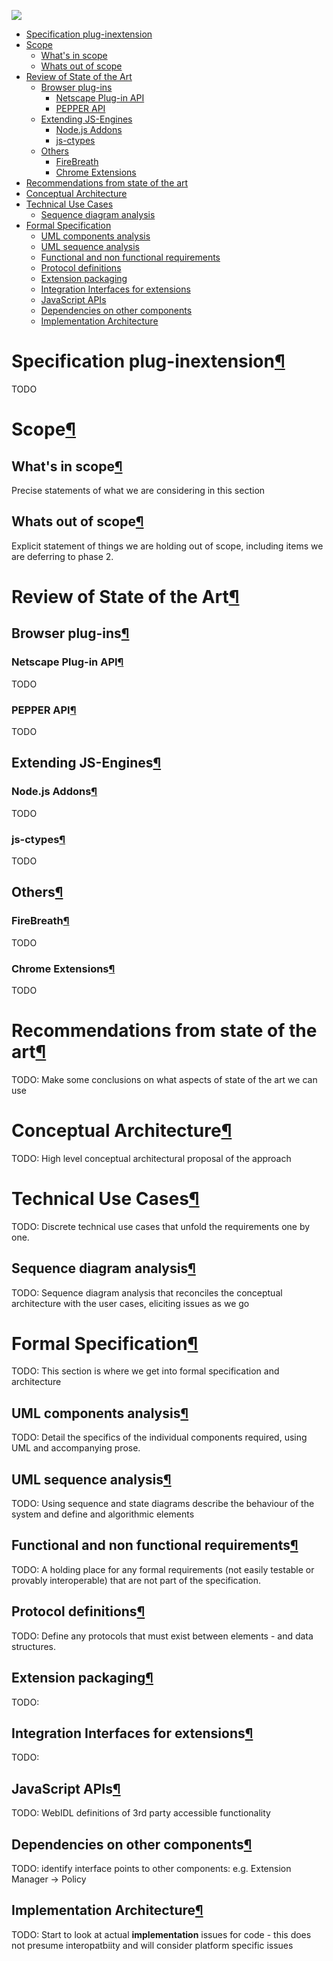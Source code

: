 ![](http://dev.webinos.org/resources/webinos.jpg)

-   [Specification plug-inextension](#Specification-plug-inextension)
-   [Scope](#Scope)
    -   [What's in scope](#Whats-in-scope)
    -   [Whats out of scope](#Whats-out-of-scope)
-   [Review of State of the Art](#Review-of-State-of-the-Art)
    -   [Browser plug-ins](#Browser-plug-ins)
        -   [Netscape Plug-in API](#Netscape-Plug-in-API)
        -   [PEPPER API](#PEPPER-API)
    -   [Extending JS-Engines](#Extending-JS-Engines)
        -   [Node.js Addons](#Nodejs-Addons)
        -   [js-ctypes](#js-ctypes)
    -   [Others](#Others)
        -   [FireBreath](#FireBreath)
        -   [Chrome Extensions](#Chrome-Extensions)
-   [Recommendations from state of the
    art](#Recommendations-from-state-of-the-art)
-   [Conceptual Architecture](#Conceptual-Architecture)
-   [Technical Use Cases](#Technical-Use-Cases)
    -   [Sequence diagram analysis](#Sequence-diagram-analysis)
-   [Formal Specification](#Formal-Specification)
    -   [UML components analysis](#UML-components-analysis)
    -   [UML sequence analysis](#UML-sequence-analysis)
    -   [Functional and non functional
        requirements](#Functional-and-non-functional-requirements)
    -   [Protocol definitions](#Protocol-definitions)
    -   [Extension packaging](#Extension-packaging)
    -   [Integration Interfaces for
        extensions](#Integration-Interfaces-for-extensions)
    -   [JavaScript APIs](#JavaScript-APIs)
    -   [Dependencies on other
        components](#Dependencies-on-other-components)
    -   [Implementation Architecture](#Implementation-Architecture)

Specification plug-inextension[¶](#Specification-plug-inextension)
==================================================================

TODO

Scope[¶](#Scope)
================

What's in scope[¶](#Whats-in-scope)
-----------------------------------

Precise statements of what we are considering in this section

Whats out of scope[¶](#Whats-out-of-scope)
------------------------------------------

Explicit statement of things we are holding out of scope, including
items we are deferring to phase 2.

Review of State of the Art[¶](#Review-of-State-of-the-Art)
==========================================================

Browser plug-ins[¶](#Browser-plug-ins)
--------------------------------------

### Netscape Plug-in API[¶](#Netscape-Plug-in-API)

TODO

### PEPPER API[¶](#PEPPER-API)

TODO

Extending JS-Engines[¶](#Extending-JS-Engines)
----------------------------------------------

### Node.js Addons[¶](#Nodejs-Addons)

TODO

### js-ctypes[¶](#js-ctypes)

TODO

Others[¶](#Others)
------------------

### FireBreath[¶](#FireBreath)

TODO

### Chrome Extensions[¶](#Chrome-Extensions)

TODO

Recommendations from state of the art[¶](#Recommendations-from-state-of-the-art)
================================================================================

TODO: Make some conclusions on what aspects of state of the art we can
use

Conceptual Architecture[¶](#Conceptual-Architecture)
====================================================

TODO: High level conceptual architectural proposal of the approach

Technical Use Cases[¶](#Technical-Use-Cases)
============================================

TODO: Discrete technical use cases that unfold the requirements one by
one.

Sequence diagram analysis[¶](#Sequence-diagram-analysis)
--------------------------------------------------------

TODO: Sequence diagram analysis that reconciles the conceptual
architecture with the user cases, eliciting issues as we go

Formal Specification[¶](#Formal-Specification)
==============================================

TODO: This section is where we get into formal specification and
architecture

UML components analysis[¶](#UML-components-analysis)
----------------------------------------------------

TODO: Detail the specifics of the individual components required, using
UML and accompanying prose.

UML sequence analysis[¶](#UML-sequence-analysis)
------------------------------------------------

TODO: Using sequence and state diagrams describe the behaviour of the
system and define and algorithmic elements

Functional and non functional requirements[¶](#Functional-and-non-functional-requirements)
------------------------------------------------------------------------------------------

TODO: A holding place for any formal requirements (not easily testable
or provably interoperable) that are not part of the specification.

Protocol definitions[¶](#Protocol-definitions)
----------------------------------------------

TODO: Define any protocols that must exist between elements - and data
structures.

Extension packaging[¶](#Extension-packaging)
--------------------------------------------

TODO:

Integration Interfaces for extensions[¶](#Integration-Interfaces-for-extensions)
--------------------------------------------------------------------------------

TODO:

JavaScript APIs[¶](#JavaScript-APIs)
------------------------------------

TODO: WebIDL definitions of 3rd party accessible functionality

Dependencies on other components[¶](#Dependencies-on-other-components)
----------------------------------------------------------------------

TODO: identify interface points to other components: e.g. Extension
Manager -\> Policy

Implementation Architecture[¶](#Implementation-Architecture)
------------------------------------------------------------

TODO: Start to look at actual **implementation** issues for code - this
does not presume interopatbiity and will consider platform specific
issues

